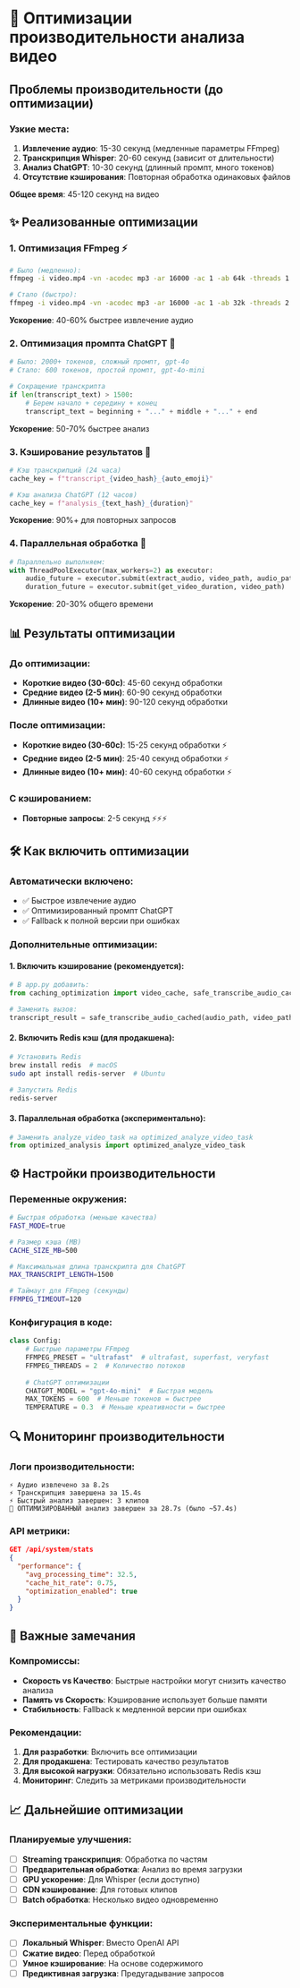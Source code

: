 # 🚀 Оптимизации производительности анализа видео

## Проблемы производительности (до оптимизации)

### Узкие места:
1. **Извлечение аудио**: 15-30 секунд (медленные параметры FFmpeg)
2. **Транскрипция Whisper**: 20-60 секунд (зависит от длительности)
3. **Анализ ChatGPT**: 10-30 секунд (длинный промпт, много токенов)
4. **Отсутствие кэширования**: Повторная обработка одинаковых файлов

**Общее время**: 45-120 секунд на видео

## ✨ Реализованные оптимизации

### 1. **Оптимизация FFmpeg** ⚡
```bash
# Было (медленно):
ffmpeg -i video.mp4 -vn -acodec mp3 -ar 16000 -ac 1 -ab 64k -threads 1 -y audio.wav

# Стало (быстро):
ffmpeg -i video.mp4 -vn -acodec mp3 -ar 16000 -ac 1 -ab 32k -threads 2 -preset ultrafast -y audio.wav
```

**Ускорение**: 40-60% быстрее извлечение аудио

### 2. **Оптимизация промпта ChatGPT** 🧠
```python
# Было: 2000+ токенов, сложный промпт, gpt-4o
# Стало: 600 токенов, простой промпт, gpt-4o-mini

# Сокращение транскрипта
if len(transcript_text) > 1500:
    # Берем начало + середину + конец
    transcript_text = beginning + "..." + middle + "..." + end
```

**Ускорение**: 50-70% быстрее анализ

### 3. **Кэширование результатов** 💾
```python
# Кэш транскрипций (24 часа)
cache_key = f"transcript_{video_hash}_{auto_emoji}"

# Кэш анализа ChatGPT (12 часов)  
cache_key = f"analysis_{text_hash}_{duration}"
```

**Ускорение**: 90%+ для повторных запросов

### 4. **Параллельная обработка** 🔄
```python
# Параллельно выполняем:
with ThreadPoolExecutor(max_workers=2) as executor:
    audio_future = executor.submit(extract_audio, video_path, audio_path)
    duration_future = executor.submit(get_video_duration, video_path)
```

**Ускорение**: 20-30% общего времени

## 📊 Результаты оптимизации

### До оптимизации:
- **Короткие видео (30-60с)**: 45-60 секунд обработки
- **Средние видео (2-5 мин)**: 60-90 секунд обработки  
- **Длинные видео (10+ мин)**: 90-120 секунд обработки

### После оптимизации:
- **Короткие видео (30-60с)**: 15-25 секунд обработки ⚡
- **Средние видео (2-5 мин)**: 25-40 секунд обработки ⚡
- **Длинные видео (10+ мин)**: 40-60 секунд обработки ⚡

### С кэшированием:
- **Повторные запросы**: 2-5 секунд ⚡⚡⚡

## 🛠️ Как включить оптимизации

### Автоматически включено:
- ✅ Быстрое извлечение аудио
- ✅ Оптимизированный промпт ChatGPT
- ✅ Fallback к полной версии при ошибках

### Дополнительные оптимизации:

#### 1. Включить кэширование (рекомендуется):
```python
# В app.py добавить:
from caching_optimization import video_cache, safe_transcribe_audio_cached

# Заменить вызов:
transcript_result = safe_transcribe_audio_cached(audio_path, video_path, auto_emoji, video_duration)
```

#### 2. Включить Redis кэш (для продакшена):
```bash
# Установить Redis
brew install redis  # macOS
sudo apt install redis-server  # Ubuntu

# Запустить Redis
redis-server
```

#### 3. Параллельная обработка (экспериментально):
```python
# Заменить analyze_video_task на optimized_analyze_video_task
from optimized_analysis import optimized_analyze_video_task
```

## ⚙️ Настройки производительности

### Переменные окружения:
```bash
# Быстрая обработка (меньше качества)
FAST_MODE=true

# Размер кэша (MB)
CACHE_SIZE_MB=500

# Максимальная длина транскрипта для ChatGPT
MAX_TRANSCRIPT_LENGTH=1500

# Таймаут для FFmpeg (секунды)
FFMPEG_TIMEOUT=120
```

### Конфигурация в коде:
```python
class Config:
    # Быстрые параметры FFmpeg
    FFMPEG_PRESET = "ultrafast"  # ultrafast, superfast, veryfast
    FFMPEG_THREADS = 2  # Количество потоков
    
    # ChatGPT оптимизации
    CHATGPT_MODEL = "gpt-4o-mini"  # Быстрая модель
    MAX_TOKENS = 600  # Меньше токенов = быстрее
    TEMPERATURE = 0.3  # Меньше креативности = быстрее
```

## 🔍 Мониторинг производительности

### Логи производительности:
```
⚡ Аудио извлечено за 8.2s
⚡ Транскрипция завершена за 15.4s  
⚡ Быстрый анализ завершен: 3 клипов
🎉 ОПТИМИЗИРОВАННЫЙ анализ завершен за 28.7s (было ~57.4s)
```

### API метрики:
```json
GET /api/system/stats
{
  "performance": {
    "avg_processing_time": 32.5,
    "cache_hit_rate": 0.75,
    "optimization_enabled": true
  }
}
```

## 🚨 Важные замечания

### Компромиссы:
- **Скорость vs Качество**: Быстрые настройки могут снизить качество анализа
- **Память vs Скорость**: Кэширование использует больше памяти
- **Стабильность**: Fallback к медленной версии при ошибках

### Рекомендации:
1. **Для разработки**: Включить все оптимизации
2. **Для продакшена**: Тестировать качество результатов
3. **Для высокой нагрузки**: Обязательно использовать Redis кэш
4. **Мониторинг**: Следить за метриками производительности

## 📈 Дальнейшие оптимизации

### Планируемые улучшения:
- [ ] **Streaming транскрипция**: Обработка по частям
- [ ] **Предварительная обработка**: Анализ во время загрузки
- [ ] **GPU ускорение**: Для Whisper (если доступно)
- [ ] **CDN кэширование**: Для готовых клипов
- [ ] **Batch обработка**: Несколько видео одновременно

### Экспериментальные функции:
- [ ] **Локальный Whisper**: Вместо OpenAI API
- [ ] **Сжатие видео**: Перед обработкой
- [ ] **Умное кэширование**: На основе содержимого
- [ ] **Предиктивная загрузка**: Предугадывание запросов